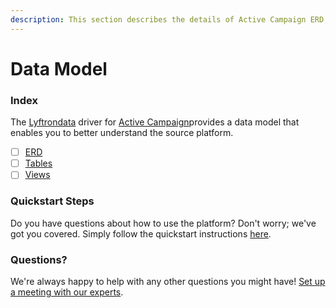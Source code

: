 ```yaml
---
description: This section describes the details of Active Campaign ERD, Tables, and Views.
---
```


# Data Model

### Index

The  [Lyftrondata](https://www.lyftrondata.com/) driver for [Active Campaign](https://www.lyftrondata.com/integration/marketing-analytics/active-campaign/)provides a data model that enables you to better understand the source platform.

* [ ] [ERD](../../../marketing-analytics/active-campaign/data-model/erd.md)
* [ ] [Tables](../../../marketing-analytics/active-campaign/data-model/tables.md)
* [ ] [Views](../../../marketing-analytics/active-campaign/data-model/views.md)

### Quickstart Steps

Do you have questions about how to use the platform? Don't worry; we've got you covered. Simply follow the quickstart instructions [here](../../../marketing-analytics/active-campaign/quickstart-steps.md).

### Questions? <a href="#questions" id="questions"></a>

We're always happy to help with any other questions you might have! [Set up a meeting with our experts](https://www.lyftrondata.com/book-a-meeting/).


